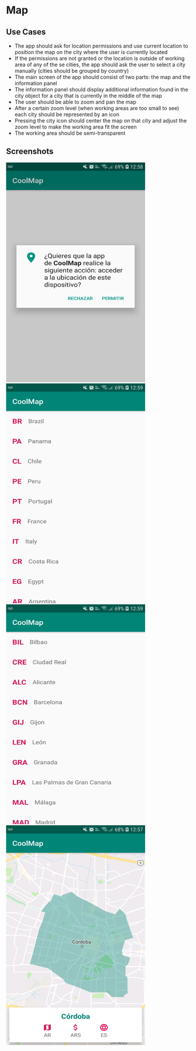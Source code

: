 # Map

## Use Cases
- The app should ask for location permissions and use current location to position the map on the city where the user is currently located
- If the permissions are not granted or the location is outside of working area of any of the se cities, the app should ask the user to select a city manually (cities should be grouped by country)
- The main screen of the app should consist of two parts: the map and the information panel
- The information panel should display additional information found in the city object for a city that is currently in the middle of the map
- The user should be able to zoom and pan the map
- After a certain zoom level (when working areas are too small to see) each city should be represented by an icon
- Pressing the city icon should center the map on that city and adjust the zoom level to make the working area fit the screen
- The working area should be semi-transparent

## Screenshots
<img src="images/permission.png" width="380" height="600">
<img src="images/countries.png" width="380" height="600">
<img src="images/city.png" width="380" height="600">
<img src="images/map.png" width="380" height="600">
